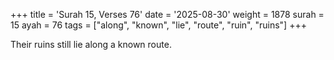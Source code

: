 +++
title = 'Surah 15, Verses 76'
date = '2025-08-30'
weight = 1878
surah = 15
ayah = 76
tags = ["along", "known", "lie", "route", "ruin", "ruins"]
+++

Their ruins still lie along a known route.